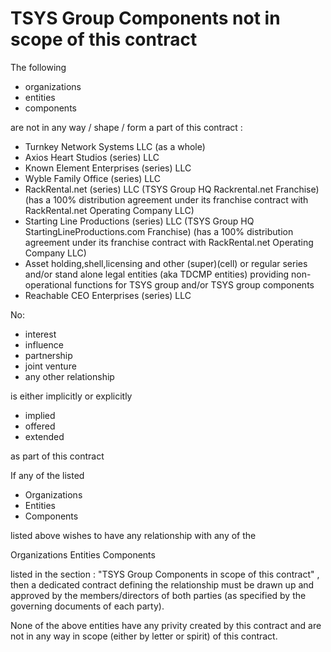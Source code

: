 # TSYS Group Components not in scope of this contract 

The following 

- organizations
- entities
- components

are not in any way / shape / form a part of this contract :

- Turnkey Network Systems LLC (as a whole)
- Axios Heart Studios (series) LLC
- Known Element Enterprises (series) LLC
- Wyble Family Office (series) LLC
- RackRental.net (series) LLC (TSYS Group HQ Rackrental.net Franchise) (has a 100% distribution agreement under its franchise contract with RackRental.net Operating Company LLC)
- Starting Line Productions (series) LLC (TSYS Group HQ StartingLineProductions.com Franchise) (has a 100% distribution agreement under its franchise contract with RackRental.net Operating Company LLC)
- Asset holding,shell,licensing and other (super)(cell) or regular series and/or stand alone legal entities (aka TDCMP entities) providing non-operational functions for TSYS group and/or TSYS group components 
- Reachable CEO Enterprises (series) LLC

No: 

- interest
- influence
- partnership
- joint venture
- any other relationship

is either implicitly or explicitly

- implied
- offered
- extended

as part of this contract 

If any of the listed 

- Organizations
- Entities
- Components

listed above wishes to have any relationship with any of the 

Organizations 
Entities 
Components 

listed in the section :
"TSYS Group Components in scope of this contract" , then a dedicated contract defining the relationship must be drawn up and approved by the members/directors of both parties (as specified by the governing documents of each party). 

None of the above entities have any privity created by this contract and are not in any way in scope (either by letter or spirit) of this contract.  